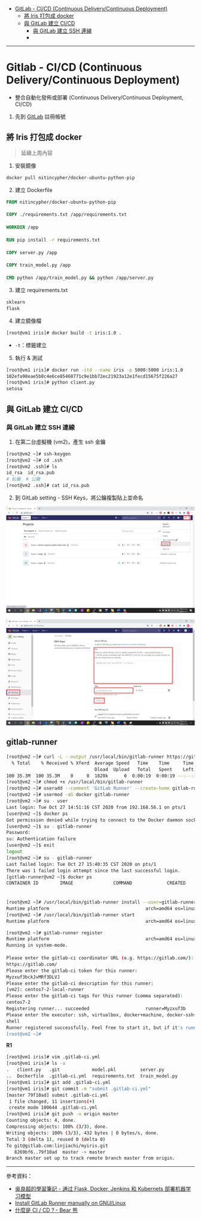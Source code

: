 * [GitLab - CI/CD (Continuous Delivery/Continuous Deployment)](https://github.com/linjiachi/Linux_note/blob/master/109-1%20Docker/W7-20201027.md#gitlab---cicd-continuous-deliverycontinuous-deployment)
   - [將 Iris 打包成 docker](https://github.com/linjiachi/Linux_note/blob/master/109-1%20Docker/W7-20201027.md#%E5%B0%87-iris-%E6%89%93%E5%8C%85%E6%88%90-docker)
   - [與 GitLab 建立 CI/CD](https://github.com/linjiachi/Linux_note/blob/master/109-1%20Docker/W7-20201027.md#%E8%88%87-gitlab-%E5%BB%BA%E7%AB%8B-cicd)
      - [與 GitLab 建立 SSH 連線](https://github.com/linjiachi/Linux_note/blob/master/109-1%20Docker/W7-20201027.md#%E8%88%87-gitlab-%E5%BB%BA%E7%AB%8B-ssh-%E9%80%A3%E7%B7%9A)
      - []()
 
---
# Gitlab - CI/CD (Continuous Delivery/Continuous Deployment)
* 整合自動化發佈或部署 (Continuous Delivery/Continuous Deployment, CI/CD)
1. 先到 [GitLab](https://gitlab.com/users/sign_in?redirect_to_referer=yes&__cf_chl_jschl_tk__=89569c25cb71b833a2796dc37a84276808493a9b-1605019400-0-AYeIhJ0ostnoPKzZoZaCSk13SACWkvYPXxj5WjXrEwBkGP1kq7IDKdXmjTO3W5dBo1E8vI-1nyTjGFfX6NFHD0iDqdrLygEYoOlyu1jrP3ZUe8PiaCFgr4_6T0t1dfc0S1cyB0RWFZAANzb5zgGkA3LGbOdVHzlYtkd4jvL5VpwPUKHhzr6fPbvw-1v4uJDgURmk84Y5j42diF1oMfzMnfxfhVMboO4AxGQp_GqEy11NKIRK7EipJkjX4vaJ3zjjK_jt9tBj9zpIpCN75wbFbV92CqXeGk0o9J1eROjDy0kswOYCSBI92PtNaKnbvu7vZNWbYidNX-kq-CJrVAoVULsoMjk3knDsvj5VXtt0qo4F4WYpnRkKnXdUp2hxMS0Ajg) 註冊帳號

## 將 Iris 打包成 docker
> 延續上周內容
1. 安裝鏡像
```sh
docker pull nitincypher/docker-ubuntu-python-pip
```
2. 建立 Dockerfile
```dockerfile
FROM nitincypher/docker-ubuntu-python-pip

COPY ./requirements.txt /app/requirements.txt

WORKDIR /app

RUN pip install -r requirements.txt

COPY server.py /app

COPY train_model.py /app

CMD python /app/train_model.py && python /app/server.py
```
3. 建立 requirements.txt
```sh
sklearn
flask
```
4. 建立鏡像檔
```sh
[root@vm1 iris]# docker build -t iris:1.0 .
```
- `-t`：標籤建立
5. 執行 & 測試
```sh
[root@vm1 iris]# docker run -itd --name iris -p 5000:5000 iris:1.0
102efa98eae5b8c4e6ce85468771c9e1bb72ec21923a12e1fecd15675f226a27
[root@vm1 iris]# python client.py
setosa
```
## 與 GitLab 建立 CI/CD
### 與 GitLab 建立 SSH 連線
1. 在第二台虛擬機 (vm2)，產生 ssh 金鑰
```sh
[root@vm2 ~]# ssh-keygen
[root@vm2 ~]# cd .ssh
[root@vm2 .ssh]# ls
id_rsa  id_rsa.pub
# 私鑰  # 公鑰
[root@vm2 .ssh]# cat id_rsa.pub
```
2. 到 GitLab setting - SSH Keys，將公鑰複製貼上並命名

![](Image/W7-20201027/SSH.png)

![](Image/W7-20201027/SSH2.png)

## gitlab-runner
```sh
[root@vm2 ~]# curl -L --output /usr/local/bin/gitlab-runner https://gitlab-runner-downloads.s3.amazonaws.com/latest/binaries/gitlab-runner-linux-amd64
  % Total    % Received % Xferd  Average Speed   Time    Time     Time  Current
                                 Dload  Upload   Total   Spent    Left  Speed
100 35.3M  100 35.3M    0     0  1820k      0  0:00:19  0:00:19 --:--:-- 2395k
[root@vm2 ~]# chmod +x /usr/local/bin/gitlab-runner
[root@vm2 ~]# useradd --comment 'GitLab Runner' --create-home gitlab-runner --shell /bin/bash
[root@vm2 ~]# usermod -aG docker gitlab-runner
[root@vm2 ~]# su - user
Last login: Tue Oct 27 14:51:16 CST 2020 from 192.168.56.1 on pts/1
[user@vm2 ~]$ docker ps
Got permission denied while trying to connect to the Docker daemon socket at unix:///var/run/docker.sock: Get http://%2Fvar%2Frun%2Fdocker.sock/v1.40/containers/json: dial unix /var/run/docker.sock: connect: permission denied
[user@vm2 ~]$ su - gitlab-runner
Password:
su: Authentication failure
[user@vm2 ~]$ exit
logout
[root@vm2 ~]# su - gitlab-runner
Last failed login: Tue Oct 27 15:40:35 CST 2020 on pts/1
There was 1 failed login attempt since the last successful login.
[gitlab-runner@vm2 ~]$ docker ps
CONTAINER ID        IMAGE               COMMAND             CREATED             STATUS              PORTS               NAMES


[root@vm2 ~]# /usr/local/bin/gitlab-runner install --user=gitlab-runner --working-directory=/home/gitlab-runner
Runtime platform                                    arch=amd64 os=linux pid=3812 revision=ece86343 version=13.5.0
[root@vm2 ~]# /usr/local/bin/gitlab-runner start
Runtime platform                                    arch=amd64 os=linux pid=3862 revision=ece86343 version=13.5.0

```
```sh
[root@vm2 ~]# gitlab-runner register
Runtime platform                                    arch=amd64 os=linux pid=4040 revision=ece86343 version=13.5.0
Running in system-mode.

Please enter the gitlab-ci coordinator URL (e.g. https://gitlab.com/):
https://gitlab.com/
Please enter the gitlab-ci token for this runner:
Myzxuf3bckJvMRf3DLVJ
Please enter the gitlab-ci description for this runner:
[vm2]: centos7-2-local-runner
Please enter the gitlab-ci tags for this runner (comma separated):
centos7-2
Registering runner... succeeded                     runner=Myzxuf3b
Please enter the executor: ssh, virtualbox, docker+machine, docker-ssh+machine, kubernetes, docker, docker-ssh, shell, custom, parallels:
shell
Runner registered successfully. Feel free to start it, but if it's running already the config should be automatically reloaded!
[root@vm2 ~]#

```
**R1**
```sh
[root@vm1 iris]# vim .gitlab-ci.yml
[root@vm1 iris]# ls -a
.   client.py   .git            model.pkl         server.py
..  Dockerfile  .gitlab-ci.yml  requirements.txt  train_model.py
[root@vm1 iris]# git add .gitlab-ci.yml
[root@vm1 iris]# git commit -m "submit .gitlab-ci.yml"
[master 79f10ad] submit .gitlab-ci.yml
 1 file changed, 11 insertions(+)
 create mode 100644 .gitlab-ci.yml
[root@vm1 iris]# git push -u origin master
Counting objects: 4, done.
Compressing objects: 100% (3/3), done.
Writing objects: 100% (3/3), 432 bytes | 0 bytes/s, done.
Total 3 (delta 1), reused 0 (delta 0)
To git@gitlab.com:linjiachi/myiris.git
   8269bf6..79f10ad  master -> master
Branch master set up to track remote branch master from origin.
```

---
參考資料：
- [吳良超的學習筆記 - 通过 Flask, Docker, Jenkins 和 Kubernets 部署机器学习模型](http://wulc.me/2019/04/19/%E9%80%9A%E8%BF%87%20Flask,%20Docker,%20Jenkins%20%E5%92%8C%20Kubernets%20%E9%83%A8%E7%BD%B2%E6%9C%BA%E5%99%A8%E5%AD%A6%E4%B9%A0%E6%A8%A1%E5%9E%8B/)
- [Install GitLab Runner manually on GNU/Linux](https://docs.gitlab.com/runner/install/linux-manually.html)
- [什麼是 CI / CD ? - Bear 熊](https://medium.com/@Bear_/%E4%BB%80%E9%BA%BC%E6%98%AF-ci-cd-72bd5ae571f1)